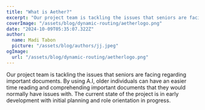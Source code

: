 ```yaml
---
title: "What is Aether?"
excerpt: "Our project team is tackling the issues that seniors are facing regarding important documents. By using ai, older individuals can have an easier time reading and comprehending important documents that they would normally have issues with."
coverImage: "/assets/blog/dynamic-routing/aetherlogo.png"
date: "2024-10-09T05:35:07.322Z"
author:
  name: Madi Tabon
  picture: "/assets/blog/authors/jj.jpeg"
ogImage:
  url: "/assets/blog/dynamic-routing/aetherlogo.png"
---
```


Our project team is tackling the issues that seniors are facing regarding important documents. By using A.I, older individuals can have an easier time reading and comprehending important documents that they would normally have issues with. The current state of the project is in early development with initial planning and role orientation in progress.
